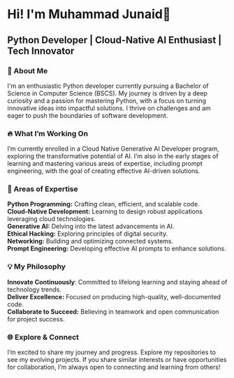 # **Hi! I'm Muhammad Junaid👋**    
## **Python Developer | Cloud-Native AI Enthusiast | Tech Innovator**
  

                                                              
### 🚀 About Me

I'm an enthusiastic Python developer currently pursuing a Bachelor of Science in Computer Science (BSCS). My journey is driven by a deep curiosity and a passion for mastering Python, with a focus on turning innovative ideas into impactful solutions. I thrive on challenges and am eager to push the boundaries of software development.

### 🔥 What I’m Working On

I’m currently enrolled in a Cloud Native Generative AI Developer program, exploring the transformative potential of AI. I’m also in the early stages of learning and mastering various areas of expertise, including prompt engineering, with the goal of creating effective AI-driven solutions.


### 🎯 Areas of Expertise

**Python Programming:** Crafting clean, efficient, and scalable code.    
**Cloud-Native Development:** Learning to design robust applications leveraging cloud technologies.   
**Generative AI:** Delving into the latest advancements in AI.   
**Ethical Hacking:** Exploring principles of digital security.   
**Networking:** Building and optimizing connected systems.    
**Prompt Engineering:** Developing effective AI prompts to enhance solutions.  


### 💡 My Philosophy

**Innovate Continuously**: Committed to lifelong learning and staying ahead of technology trends.    
**Deliver Excellence:** Focused on producing high-quality, well-documented code.     
**Collaborate to Succeed:** Believing in teamwork and open communication for project success.   


### 🌐 Explore & Connect
I’m excited to share my journey and progress. Explore my repositories to see my evolving projects. If you share similar interests or have opportunities for collaboration, I’m always open to connecting and learning from others!
